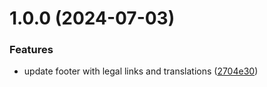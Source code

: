 # 1.0.0 (2024-07-03)


### Features

* update footer with legal links and translations ([2704e30](https://github.com/Devansh1910/HostelIcloud/commit/2704e30b5eef68925c39b1d386018f5e027aa7d9))
